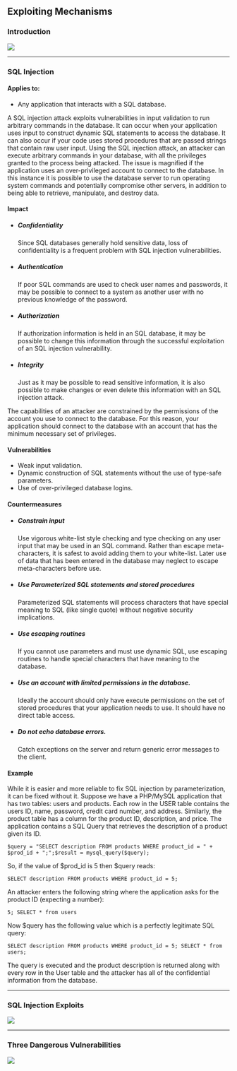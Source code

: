 ## Exploiting Mechanisms

### Introduction
![](/_Customizations/deploy/assets/videos/Video1.jpg)

* * *

### SQL Injection

#### Applies to:

*   Any application that interacts with a SQL database.

A SQL injection attack exploits vulnerabilities in input validation to run arbitrary commands in the database. It can occur when your application uses input to construct dynamic SQL statements to access the database. It can also occur if your code uses stored procedures that are passed strings that contain raw user input. Using the SQL injection attack, an attacker can execute arbitrary commands in your database, with all the privileges granted to the process being attacked. The issue is magnified if the application uses an over-privileged account to connect to the database. In this instance it is possible to use the database server to run operating system commands and potentially compromise other servers, in addition to being able to retrieve, manipulate, and destroy data. 

#### Impact

*	##### Confidentiality

	Since SQL databases generally hold sensitive data, loss of confidentiality is a frequent problem with SQL injection vulnerabilities.

*   ##### Authentication

	If poor SQL commands are used to check user names and passwords, it may be possible to connect to a system as another user with no previous knowledge of the password.

*   ##### Authorization

	If authorization information is held in an SQL database, it may be possible to change this information through the successful exploitation of an SQL injection vulnerability.

*   ##### Integrity

	Just as it may be possible to read sensitive information, it is also possible to make changes or even delete this information with an SQL injection attack.

The capabilities of an attacker are constrained by the permissions of the account you use to connect to the database. For this reason, your application should connect to the database with an account that has the minimum necessary set of privileges.

#### Vulnerabilities

*   Weak input validation.
*   Dynamic construction of SQL statements without the use of type-safe parameters.
*   Use of over-privileged database logins.

#### Countermeasures

*   ##### Constrain input

	Use vigorous white-list style checking and type checking on any user input that may be used in an SQL command. Rather than escape meta-characters, it is safest to avoid adding them to your white-list. Later use of data that has been entered in the database may neglect to escape meta-characters before use.

*   ##### Use Parameterized SQL statements and stored procedures

	Parameterized SQL statements will process characters that have special meaning to SQL (like single quote) without negative security implications.

*   ##### Use escaping routines

	If you cannot use parameters and must use dynamic SQL, use escaping routines to handle special characters that have meaning to the database.

*   ##### Use an account with limited permissions in the database.

	Ideally the account should only have execute permissions on the set of stored procedures that your application needs to use. It should have no direct table access.

*   ##### Do not echo database errors.

	Catch exceptions on the server and return generic error messages to the client.

#### Example

While it is easier and more reliable to fix SQL injection by parameterization, it can be fixed without it. 
Suppose we have a PHP/MySQL application that has two tables: users and products. 
Each row in the USER table contains the users ID, name, password, credit card number, and address. 
Similarly, the product table has a column for the product ID, description, and price. 
The application contains a SQL Query that retrieves the description of a product given its ID.
```
$query = "SELECT description FROM products WHERE product_id = " + $prod_id + ";";$result = mysql_query($query);
```

So, if the value of $prod_id is 5 then $query reads:
```
SELECT description FROM products WHERE product_id = 5;
```

An attacker enters the following string where the application asks for the product ID (expecting a number):
```
5; SELECT * from users
```

Now $query has the following value which is a perfectly legitimate SQL query:
```
SELECT description FROM products WHERE product_id = 5; SELECT * from users;
```

The query is executed and the product description is returned along with every row in the User table and the attacker has all of the confidential information from the database.

* * *

### SQL Injection Exploits
![](/_Customizations/deploy/assets/videos/Video2.jpg)

* * *

### Three Dangerous Vulnerabilities
![](/_Customizations/deploy/assets/videos/Video3.jpg)